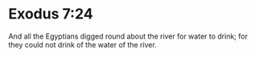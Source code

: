 # Exodus 7:24

And all the Egyptians digged round about the river for water to drink; for they could not drink of the water of the river.